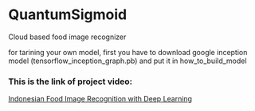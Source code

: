 # QuantumSigmoid
Cloud based food image recognizer

for tarining your own model, first you have to download google inception model (tensorflow_inception_graph.pb) and put it in how_to_build_model

### This is the link of project video:
[Indonesian Food Image Recognition with Deep Learning](https://www.youtube.com/watch?v=fBQzAbCrats)
